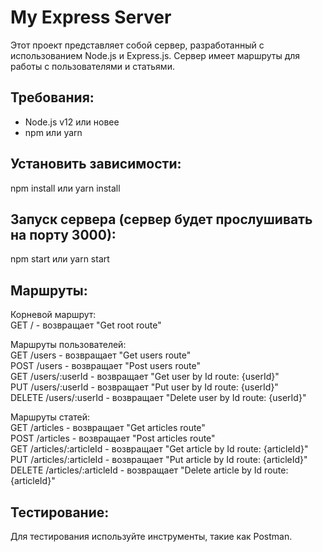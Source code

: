 # My Express Server
Этот проект представляет собой сервер, разработанный с использованием Node.js и Express.js. Сервер имеет маршруты для работы с пользователями и статьями.

## Требования:
- Node.js v12 или новее<br>
- npm или yarn

## Установить зависимости:
npm install или yarn install

## Запуск сервера (cервер будет прослушивать на порту 3000):
npm start или yarn start

## Маршруты:
Корневой маршрут:<br>
GET / - возвращает "Get root route"<br>

Маршруты пользователей:<br>
GET /users - возвращает "Get users route"<br>
POST /users - возвращает "Post users route"<br>
GET /users/:userId - возвращает "Get user by Id route: {userId}"<br>
PUT /users/:userId - возвращает "Put user by Id route: {userId}"<br>
DELETE /users/:userId - возвращает "Delete user by Id route: {userId}"<br>

Маршруты статей:<br>
GET /articles - возвращает "Get articles route"<br>
POST /articles - возвращает "Post articles route"<br>
GET /articles/:articleId - возвращает "Get article by Id route: {articleId}"<br>
PUT /articles/:articleId - возвращает "Put article by Id route: {articleId}"<br>
DELETE /articles/:articleId - возвращает "Delete article by Id route: {articleId}"<br>

## Тестирование:
Для тестирования используйте инструменты, такие как Postman.

